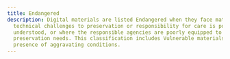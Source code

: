 ```yaml
---
title: Endangered
description: Digital materials are listed Endangered when they face material
  technical challenges to preservation or responsibility for care is poorly
  understood, or where the responsible agencies are poorly equipped to meet
  preservation needs. This classification includes Vulnerable materials in the
  presence of aggravating conditions.
---
```

